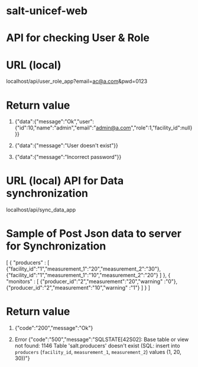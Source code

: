 # salt-unicef-web

# API for checking User & Role
# URL (local)
localhost/api/user_role_app?email=ac@a.com&pwd=0123

# Return value 
1. {"data":{"message":"Ok","user":{"id":10,"name":"admin","email":"admin@a.com","role":1,"facility_id":null}}}

2. {"data":{"message":"User doesn't exist"}}

3. {"data":{"message":"Incorrect password"}}


# URL (local) API for Data synchronization
localhost/api/sync_data_app

# Sample of Post Json data to server for Synchronization
[
	{
		"producers" : [
					{"facility_id":"1","measurement_1":"20","measurement_2":"30"},
					{"facility_id":"1","measurement_1":"10","measurement_2":"20"}
			]
	},
	{
		"monitors" : [
					{"producer_id":"2","measurement":"20","warning" :"0"},
					{"producer_id":"2","measurement":"10","warning" :"1"}
			]
	}
]

# Return value
1. {"code":"200","message":"Ok"}

2. Error 
{"code":"500","message":"SQLSTATE[42S02]: Base table or view not found: 1146 Table 'salt.producers' doesn't exist (SQL: insert into `producers` (`facility_id`, `measurement_1`, `measurement_2`) values (1, 20, 30))"}